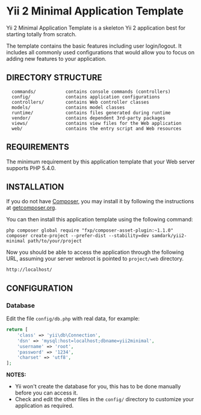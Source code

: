 Yii 2 Minimal Application Template
================================

Yii 2 Minimal Application Template is a skeleton Yii 2 application best for
starting totally from scratch.

The template contains the basic features including user login/logout.
It includes all commonly used configurations that would allow you to focus on adding new
features to your application.


DIRECTORY STRUCTURE
-------------------

      commands/           contains console commands (controllers)
      config/             contains application configurations
      controllers/        contains Web controller classes
      models/             contains model classes
      runtime/            contains files generated during runtime
      vendor/             contains dependent 3rd-party packages
      views/              contains view files for the Web application
      web/                contains the entry script and Web resources



REQUIREMENTS
------------

The minimum requirement by this application template that your Web server supports PHP 5.4.0.


INSTALLATION
------------

If you do not have [Composer](http://getcomposer.org/), you may install it by following the instructions
at [getcomposer.org](http://getcomposer.org/doc/00-intro.md#installation-nix).

You can then install this application template using the following command:

~~~
php composer global require "fxp/composer-asset-plugin:~1.1.0"
composer create-project --prefer-dist --stability=dev samdark/yii2-minimal path/to/your/project
~~~

Now you should be able to access the application through the following URL, assuming your server webroot is pointed to
`project/web` directory.

~~~
http://localhost/
~~~


CONFIGURATION
-------------

### Database

Edit the file `config/db.php` with real data, for example:

```php
return [
    'class' => 'yii\db\Connection',
    'dsn' => 'mysql:host=localhost;dbname=yii2minimal',
    'username' => 'root',
    'password' => '1234',
    'charset' => 'utf8',
];
```

**NOTES:**
- Yii won't create the database for you, this has to be done manually before you can access it.
- Check and edit the other files in the `config/` directory to customize your application as required.
